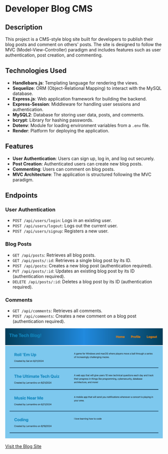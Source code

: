 # Developer Blog CMS

## Description
This project is a CMS-style blog site built for developers to publish their blog posts and comment on others' posts. The site is designed to follow the MVC (Model-View-Controller) paradigm and includes features such as user authentication, post creation, and commenting.

## Technologies Used
- **Handlebars.js**: Templating language for rendering the views.
- **Sequelize**: ORM (Object-Relational Mapping) to interact with the MySQL database.
- **Express.js**: Web application framework for building the backend.
- **Express-Session**: Middleware for handling user sessions and authentication.
- **MySQL2**: Database for storing user data, posts, and comments.
- **bcrypt**: Library for hashing passwords.
- **Dotenv**: Module for loading environment variables from a `.env` file.
- **Render**: Platform for deploying the application.

## Features
- **User Authentication**: Users can sign up, log in, and log out securely.
- **Post Creation**: Authenticated users can create new blog posts.
- **Commenting**: Users can comment on blog posts.
- **MVC Architecture**: The application is structured following the MVC paradigm.

## Endpoints

### User Authentication
- `POST /api/users/login`: Logs in an existing user.
- `POST /api/users/logout`: Logs out the current user.
- `POST /api/users/signup`: Registers a new user.

### Blog Posts
- `GET /api/posts`: Retrieves all blog posts.
- `GET /api/posts/:id`: Retrieves a single blog post by its ID.
- `POST /api/posts`: Creates a new blog post (authentication required).
- `PUT /api/posts/:id`: Updates an existing blog post by its ID (authentication required).
- `DELETE /api/posts/:id`: Deletes a blog post by its ID (authentication required).

### Comments
- `GET /api/comments`: Retrieves all comments.
- `POST /api/comments`: Creates a new comment on a blog post (authentication required).

![Screenshot of the blog site](screenshot.png)

[Visit the Blog Site](https://example.com)
